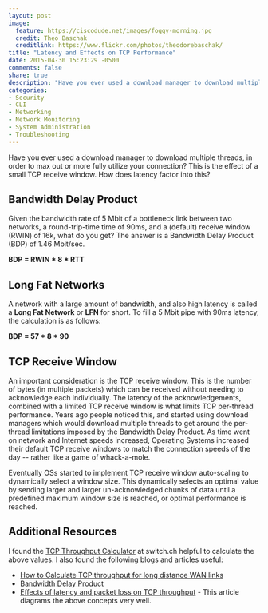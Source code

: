 ```yaml
---
layout: post
image:
  feature: https://ciscodude.net/images/foggy-morning.jpg
  credit: Theo Baschak
  creditlink: https://www.flickr.com/photos/theodorebaschak/
title: "Latency and Effects on TCP Performance"
date: 2015-04-30 15:23:29 -0500
comments: false
share: true
description: "Have you ever used a download manager to download multiple threads, in order to max out or more fully utilize your connection? This is the effect of a small TCP receive window. How does latency factor into this?"
categories: 
- Security
- CLI
- Networking
- Network Monitoring
- System Administration
- Troubleshooting
---
```

Have you ever used a download manager to download multiple threads, in order to max out or more fully utilize your connection? This is the effect of a small TCP receive window. How does latency factor into this?

## Bandwidth Delay Product

Given the bandwidth rate of 5 Mbit of a bottleneck link between two networks, a round-trip-time time of 90ms, and a (default) receive window (RWIN) of 16k, what do you get? The answer is a Bandwidth Delay Product (BDP) of 1.46 Mbit/sec. 

**BDP  = RWIN * 8 * RTT**

## Long Fat Networks

A network with a large amount of bandwidth, and also high latency is called a **Long Fat Network** or **LFN** for short. To fill a 5 Mbit pipe with 90ms latency, the calculation is as follows:

**BDP  = 57 * 8 * 90**

## TCP Receive Window

An important consideration is the TCP receive window. This is the number of bytes (in multiple packets) which can be received without needing to acknowledge each individually. The latency of the acknowledgements, combined with a limited TCP receive window is what limits TCP per-thread performance. Years ago people noticed this, and started using download managers which would download multiple threads to get around the per-thread limitations imposed by the Bandwidth Delay Product. As time went on network and Internet speeds increased, Operating Systems increased their default TCP receive windows to match the connection speeds of the day -- rather like a game of whack-a-mole. 

Eventually OSs started to implement TCP receive window auto-scaling to dynamically select a window size. This dynamically selects an optimal value by sending larger and larger un-acknowledged chunks of data until a predefined maximum window size is reached, or optimal performance is reached.

## Additional Resources

I found the [TCP Throughput Calculator](https://www.switch.ch/network/tools/tcp_throughput/) at switch.ch helpful to calculate the above values. I also found the following blogs and articles useful:

*	[How to Calculate TCP throughput for long distance WAN links](http://bradhedlund.com/2008/12/19/how-to-calculate-tcp-throughput-for-long-distance-links/)
*	[Bandwidth Delay Product](http://en.wikipedia.org/wiki/Bandwidth-delay_product)
*	[Effects of latency and packet loss on TCP throughput](http://filipv.net/2013/06/19/effects-of-latency-and-packet-loss-on-tcp-throughput/) - This article diagrams the above concepts very well.

